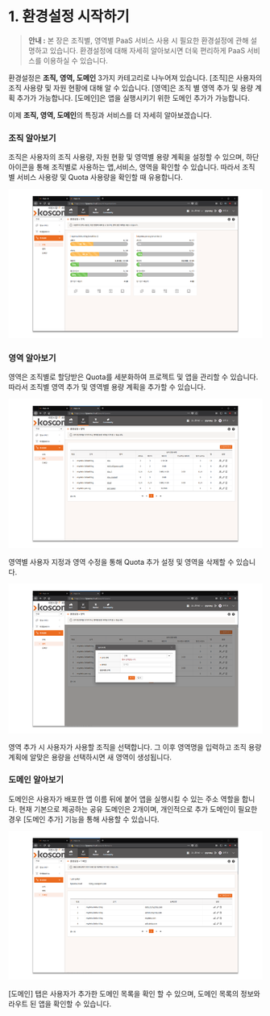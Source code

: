 # 1. 환경설정 시작하기

> **안내 :** 본 장은 조직별, 영역별 PaaS 서비스 사용 시 필요한 환경설정에 관해 설명하고 있습니다. 환경설정에 대해 자세히 알아보시면 더욱 편리하게 PaaS 서비스를 이용하실 수 있습니다.

환경설정은 **조직, 영역, 도메인** 3가지 카테고리로 나누어져 있습니다. \[조직\]은 사용자의 조직 사용량 및 자원 현황에 대해 알 수 있습니다. \[영역\]은 조직 별 영역 추가 및 용량 계획 추가가 가능합니다. \[도메인\]은 앱을 실행시키기 위한 도메인 추가가 가능합니다.

이제 **조직, 영역, 도메인**의 특징과 서비스를 더 자세히 알아보겠습니다.

### **조직 알아보기**

조직은 사용자의 조직 사용량, 자원 현황 및 영역별 용량 계획을 설정할 수 있으며, 하단 아이콘을 통해 조직별로 사용하는 앱,서비스, 영역을 확인할 수 있습니다. 따라서 조직 별 서비스 사용량 및 Quota 사용량을 확인할 때 유용합니다.

![](.gitbook/assets/image%20%2841%29.png)

### **영역 알아보기**

영역은 조직별로 할당받은 Quota를 세분화하여 프로젝트 및 앱을 관리할 수 있습니다. 따라서 조직별 영역 추가 및 영역별 용량 계획을 추가할 수 있습니다.

![](.gitbook/assets/image%20%2827%29.png)

영역별 사용자 지정과 영역 수정을 통해 Quota 추가 설정 및 영역을 삭제할 수 있습니다.

![](.gitbook/assets/image%20%2856%29.png)

영역 추가 시 사용자가 사용할 조직을 선택합니다. 그 이후 영역명을 입력하고 조직 용량 계획에 알맞은 용량을 선택하시면 새 영역이 생성됩니다.

### **도메인 알아보기**

도메인은 사용자가 배포한 앱 이름 뒤에 붙어 앱을 실행시킬 수 있는 주소 역할을 합니다. 현재 기본으로 제공하는 공유 도메인은 2개이며, 개인적으로 추가 도메인이 필요한 경우 \[도메인 추가\] 기능을 통해 사용할 수 있습니다.

![](.gitbook/assets/image%20%2854%29.png)

\[도메인\] 탭은 사용자가 추가한 도메인 목록을 확인 할 수 있으며, 도메인 목록의 정보와 라우트 된 앱을 확인할 수 있습니다.

